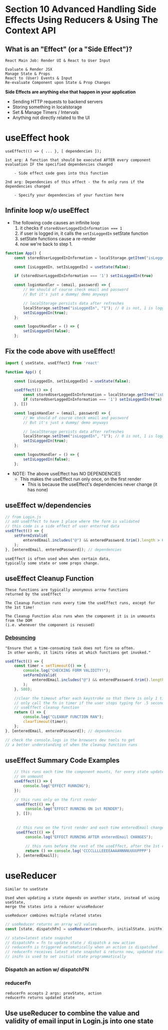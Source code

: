 # Section 10 Advanced Handling Side Effects Using Reducers & Using The Context API

## What is an "Effect" (or a "Side Effect")?

    React Main Job: Render UI & React to User Input

    Evaluate & Render JSX
    Manage State & Props
    React to (User) Events & Input
    Re-evaluate Component upon State & Prop Changes

**Side Effects are anything else that happen in your application**

-   Sending HTTP requests to backend servers
-   Storing something in localstorage
-   Set & Manage Timers / Intervals
-   Anything not directly related to the UI

# useEffect hook

    useEffect(() => { ... }, [ dependencies ]);

    1st arg: A function that should be executed AFTER every component evaluation IF the specified dependencies changed

        - Side effect code goes into this function

    2nd arg: Dependencies of this effect - the fn only runs if the dependencies changed

        - Specify your dependencies of your function here

## Infinite loop w/o useEffect

-   The following code causes an infinite loop
    1. it checks if `storedUserLoggedInInformation === 1`
    2. if user is logged in, it calls the `setIsLoggedIn` setState function
    3. setState functions cause a re-render
    4. now we're back to step 1.

```javascript
function App() {
    const storedUserLoggedInInformation = localStorage.getItem("isLoggedIn");

    const [isLoggedIn, setIsLoggedIn] = useState(false);

    if (storedUserLoggedInInformation === '1') setIsLoggedIn(true)

    const loginHandler = (email, password) => {
        // We should of course check email and password
        // But it's just a dummy/ demo anyways

        // localStorage persists data after refreshes
        localStorage.setItem("isLoggedIn", "1"); // 0 is not, 1 is logged in
        setIsLoggedIn(true);
    };

    const logoutHandler = () => {
        setIsLoggedIn(false);
    };
```

## Fix the code above with useEffect!

```javascript
import { useState, useEffect} from 'react'

function App() {

    const [isLoggedIn, setIsLoggedIn] = useState(false);

    useEffect(() => {
        const storedUserLoggedInInformation = localStorage.getItem("isLoggedIn");
        if (storedUserLoggedInInformation === '1') setIsLoggedIn(true)
    }, [])

    const loginHandler = (email, password) => {
        // We should of course check email and password
        // But it's just a dummy/ demo anyways

        // localStorage persists data after refreshes
        localStorage.setItem("isLoggedIn", "1"); // 0 is not, 1 is logged in
        setIsLoggedIn(true);
    };

    const logoutHandler = () => {
        setIsLoggedIn(false);
    };
```

-   NOTE: The above useEffect has NO DEPENDENCIES
    -   This makes the useEffect run only once, on the first render
        -   This is because the useEffect's dependencies never change (it has none)

## useEffect w/dependencies

```javascript
// from Login.js
// add useEffect to have 1 place where the form is validated
// this code is a side effect of user enterred data
useEffect(() => {
    setFormIsValid(
        enteredEmail.includes("@") && enteredPassword.trim().length > 6
    );
}, [enteredEmail, enteredPassword]); // dependencies
```

    useEffect is often used when when certain data,
    typically some state or some props change.

## useEffect Cleanup Function

    These functions are typically anonymous arrow functions
    returned by the useEffect

    The Cleanup Function runs every time the useEffect runs, except for the 1st time!

    The Cleanup Function also runs when the component it is in unmounts from the DOM
    (i.e. whenever the component is resused)

### **[Debouncing](https://medium.com/swlh/debouncing-in-react-js-83befe93a5ee)**

    "Ensure that a time-consuming task does not fire so often.
     In other words, it limits rates at which functions get invoked."

```javascript
useEffect(() => {
    const timer = setTimeout(() => {
        console.log("CHECKING FORM VALIDITY!");
        setFormIsValid(
            enteredEmail.includes("@") && enteredPassword.trim().length > 6
        );
    }, 500);

    //clear the timeout after each keystroke so that there is only 1 timer
    // only call the fn in timer if the user stops typing for .5 seconds
    // useEffect cleanup function
    return () => {
        console.log("CLEANUP FUNCTION RAN");
        clearTimeout(timer);
    };
}, [enteredEmail, enteredPassword]); // dependencies

// check the console.logs in the browsers dev tools to get 
// a better understanding of when the cleanup function runs
```

## useEffect Summary Code Examples

```javascript
    // this runs each time the component mounts, for every state update, and
    // on unmount
    useEffect(() => {
        console.log("EFFECT RUNNING");
    });

    // this runs only on the first render
     useEffect(() => {
         console.log("EFFECT RUNNING ON 1st RENDER");
     }, []);
    
    
     // this runs on the first render and each time enteredEmail changes
     useEffect(() => {
         console.log("EFFECT RUNNING AFTER enteredEmail CHANGES");
         
         // this runs before the rest of the useEffect, after the 1st render
         return () => console.log('CCCCLLLLEEEEAAAANNNNUUUUPPPP')
     }, [enteredEmail]);

```


# useReducer
    Similar to useState

    Used when updating a state depends on another state, instead of using useState,
    merge the states into a reducer w/useReducer

    useReducer combines multiple related states

```javascript
// useReducer returns an array w/2 values
const [state, dispatchFn] = useReducer(reducerFn, initialState, initFn);

// state=latest state snapshot
// dispatchFn = fn to update state / dispatch a new action
// reducerFn is triggered automatically when an action is dispatched
// reducerFn receives latest state snapshot & returns new, updated state
// iniFn is used to set initial state programmatically
```

### Dispatch an action w/ dispatchFN    

### reducerFn
    reducerFn accepts 2 args: prevState, action
    reducerFn returns updated state


## Use useReducer to combine the value and validity of email input in Login.js into one state

